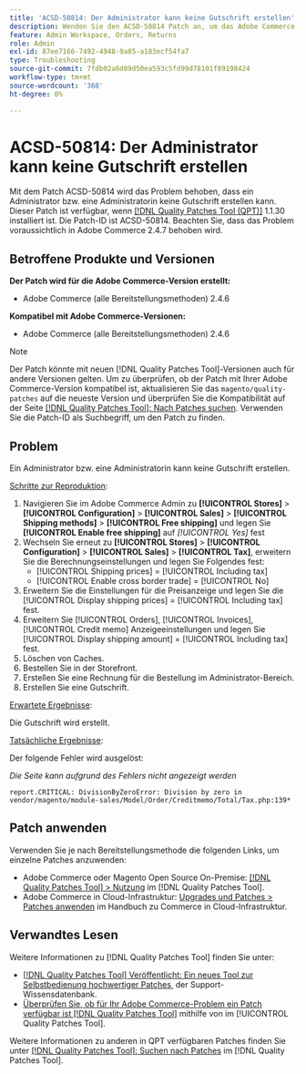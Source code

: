 ```yaml
---
title: 'ACSD-50814: Der Administrator kann keine Gutschrift erstellen'
description: Wenden Sie den ACSD-50814 Patch an, um das Adobe Commerce-Problem zu beheben, bei dem ein Administrator bzw. eine Administratorin keine Gutschrift erstellen kann.
feature: Admin Workspace, Orders, Returns
role: Admin
exl-id: 87ee7166-7492-4948-9a85-a183ecf54fa7
type: Troubleshooting
source-git-commit: 7fdb02a6d89d50ea593c5fd99d78101f89198424
workflow-type: tm+mt
source-wordcount: '368'
ht-degree: 0%

---
```


# ACSD-50814: Der Administrator kann keine Gutschrift erstellen

Mit dem Patch ACSD-50814 wird das Problem behoben, dass ein Administrator bzw. eine Administratorin keine Gutschrift erstellen kann. Dieser Patch ist verfügbar, wenn [[!DNL Quality Patches Tool (QPT)]](https://experienceleague.adobe.com/de/docs/commerce-operations/tools/quality-patches-tool/quality-patches-tool-to-self-serve-quality-patches) 1.1.30 installiert ist. Die Patch-ID ist ACSD-50814. Beachten Sie, dass das Problem voraussichtlich in Adobe Commerce 2.4.7 behoben wird.

## Betroffene Produkte und Versionen

**Der Patch wird für die Adobe Commerce-Version erstellt:**

* Adobe Commerce (alle Bereitstellungsmethoden) 2.4.6

**Kompatibel mit Adobe Commerce-Versionen:**

* Adobe Commerce (alle Bereitstellungsmethoden) 2.4.6

>[!NOTE]
>
>Der Patch könnte mit neuen [!DNL Quality Patches Tool]-Versionen auch für andere Versionen gelten. Um zu überprüfen, ob der Patch mit Ihrer Adobe Commerce-Version kompatibel ist, aktualisieren Sie das `magento/quality-patches` auf die neueste Version und überprüfen Sie die Kompatibilität auf der Seite [[!DNL Quality Patches Tool]: Nach Patches suchen](https://experienceleague.adobe.com/tools/commerce-quality-patches/index.html?lang=de). Verwenden Sie die Patch-ID als Suchbegriff, um den Patch zu finden.

## Problem

Ein Administrator bzw. eine Administratorin kann keine Gutschrift erstellen.

<u>Schritte zur Reproduktion</u>:

1. Navigieren Sie im Adobe Commerce Admin zu **[!UICONTROL Stores]** > **[!UICONTROL Configuration]** > **[!UICONTROL Sales]** > **[!UICONTROL Shipping methods]** > **[!UICONTROL Free shipping]** und legen Sie **[!UICONTROL Enable free shipping]** auf *[!UICONTROL Yes]* fest
1. Wechseln Sie erneut zu **[!UICONTROL Stores]** > **[!UICONTROL Configuration]** > **[!UICONTROL Sales]** > **[!UICONTROL Tax]**, erweitern Sie die Berechnungseinstellungen und legen Sie Folgendes fest:
   * [!UICONTROL Shipping prices] = [!UICONTROL Including tax]
   * [!UICONTROL Enable cross border trade] = [!UICONTROL No]
1. Erweitern Sie die Einstellungen für die Preisanzeige und legen Sie die [!UICONTROL Display shipping prices] = [!UICONTROL Including tax] fest.
1. Erweitern Sie [!UICONTROL Orders], [!UICONTROL Invoices], [!UICONTROL Credit memo] Anzeigeeinstellungen und legen Sie [!UICONTROL Display shipping amount] = [!UICONTROL Including tax] fest.
1. Löschen von Caches.
1. Bestellen Sie in der Storefront.
1. Erstellen Sie eine Rechnung für die Bestellung im Administrator-Bereich.
1. Erstellen Sie eine Gutschrift.

<u>Erwartete Ergebnisse</u>:

Die Gutschrift wird erstellt.

<u>Tatsächliche Ergebnisse</u>:

Der folgende Fehler wird ausgelöst:

*Die Seite kann aufgrund des Fehlers nicht angezeigt werden*

```
report.CRITICAL: DivisionByZeroError: Division by zero in vendor/magento/module-sales/Model/Order/Creditmemo/Total/Tax.php:139*
```

## Patch anwenden

Verwenden Sie je nach Bereitstellungsmethode die folgenden Links, um einzelne Patches anzuwenden:

* Adobe Commerce oder Magento Open Source On-Premise: [[!DNL Quality Patches Tool] > Nutzung](/help/tools/quality-patches-tool/usage.md) im [!DNL Quality Patches Tool].
* Adobe Commerce in Cloud-Infrastruktur: [Upgrades und Patches > Patches anwenden](https://experienceleague.adobe.com/docs/commerce-cloud-service/user-guide/develop/upgrade/apply-patches.html?lang=de) im Handbuch zu Commerce in Cloud-Infrastruktur.

## Verwandtes Lesen

Weitere Informationen zu [!DNL Quality Patches Tool] finden Sie unter:

* [[!DNL Quality Patches Tool] Veröffentlicht: Ein neues Tool zur Selbstbedienung hochwertiger Patches &#x200B;](https://experienceleague.adobe.com/de/docs/commerce-operations/tools/quality-patches-tool/quality-patches-tool-to-self-serve-quality-patches) der Support-Wissensdatenbank.
* [Überprüfen Sie, ob für Ihr Adobe Commerce-Problem ein Patch verfügbar ist [!DNL Quality Patches Tool]](/help/tools/quality-patches-tool/patches-available-in-qpt/check-patch-for-magento-issue-with-magento-quality-patches.md) mithilfe von im [!UICONTROL Quality Patches Tool].


Weitere Informationen zu anderen in QPT verfügbaren Patches finden Sie unter [[!DNL Quality Patches Tool]: Suchen nach Patches](https://experienceleague.adobe.com/tools/commerce-quality-patches/index.html?lang=de) im [!DNL Quality Patches Tool].
